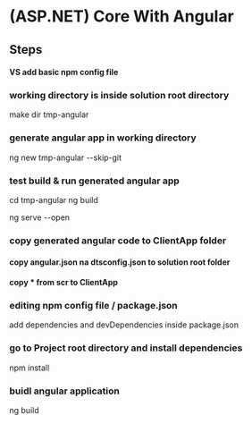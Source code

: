 ﻿# (ASP.NET) Core With Angular

## Steps

#### VS add basic npm config file

### working directory is inside solution root directory
make dir tmp-angular

### generate angular app in working directory
ng new tmp-angular --skip-git

### test build & run generated angular app
cd tmp-angular
ng build

ng serve --open

### copy generated angular code to ClientApp folder

#### copy angular.json na dtsconfig.json to solution root folder
#### copy * from scr to ClientApp

### editing npm config file / package.json

add dependencies and devDependencies inside package.json

### go to Project root directory and install dependencies
npm install

### buidl angular application
ng build

 
